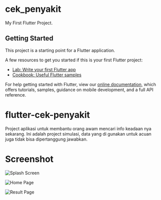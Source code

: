 # cek_penyakit

My First Flutter Project.

## Getting Started

This project is a starting point for a Flutter application.

A few resources to get you started if this is your first Flutter project:

- [Lab: Write your first Flutter app](https://flutter.io/docs/get-started/codelab)
- [Cookbook: Useful Flutter samples](https://flutter.io/docs/cookbook)

For help getting started with Flutter, view our 
[online documentation](https://flutter.dev/docs), which offers tutorials, 
samples, guidance on mobile development, and a full API reference.
# flutter-cek-penyakit

Project aplikasi untuk membantu orang awam mencari info keadaan nya sekarang. Ini adalah project simulasi, data yang di gunakan untuk acuan juga tidak bisa dipertanggung jawabkan.

# Screenshot

![Splash Screen](https://github.com/riskikukuh/flutter-cek-penyakit/blob/master/assets/screenshots/splash_screen.png)

![Home Page](https://github.com/riskikukuh/flutter-cek-penyakit/blob/master/assets/screenshots/home.png)

![Result Page](https://github.com/riskikukuh/flutter-cek-penyakit/blob/master/assets/screenshots/result.png) 
